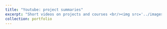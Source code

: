 ```yaml
---
title: "Youtube: project summaries"
excerpt: "Short videos on projects and courses <br/><img src='../images/you_proj.png'>"
collection: portfolio
---
```


